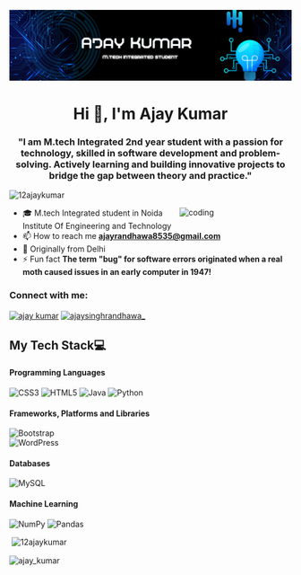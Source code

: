 ![logo](https://github.com/12ajaysingh/12ajaysingh/blob/main/Blue%20Black%20Modern%20Computer%20Science%20Google%20Classroom%20Header.png)
<h1 align="center">Hi 👋, I'm Ajay Kumar</h1>
<h3 align="center">"I am M.tech Integrated 2nd year student with a passion for technology, skilled in software development and problem-solving. Actively learning and building innovative projects to bridge the gap between theory and practice."</h3>
<p align="left"> <img src="https://komarev.com/ghpvc/?username=12ajaykumar&label=Profile%20views&color=0e75b6&style=flat" alt="12ajaykumar" /> </p>
<img align="right" alt="coding" width="200" src="image_processing20210301-3601-w1fbuc.gif">

- 🎓 M.tech Integrated student in Noida Institute Of Engineering and Technology
- 📫 How to reach me **ajayrandhawa8535@gmail.com**
- 🏡 Originally from Delhi 
- ⚡ Fun fact **The term "bug" for software errors originated when a real moth caused issues in an early computer in 1947!**

<h3 align="left">Connect with me:</h3>
<p align="left">
<a href="https://www.linkedin.com/in/ajay-kumar-053101333?utm_source=share&utm_campaign=share_via&utm_content=profile&utm_medium=android_app" target="blank"><img align="center" src="https://raw.githubusercontent.com/rahuldkjain/github-profile-readme-generator/master/src/images/icons/Social/linked-in-alt.svg" alt="ajay kumar" height="30" width="40" /></a>
<a href="https://www.instagram.com/ajaysinghrandhawa_/profilecard/?igsh=aTA3am95Mmx1cGVy" target="blank"><img align="center" src="https://raw.githubusercontent.com/rahuldkjain/github-profile-readme-generator/master/src/images/icons/Social/instagram.svg" alt="ajaysinghrandhawa_" height="30" width="40" /></a>
</p>


## My Tech Stack💻

#### Programming Languages
![CSS3](https://img.shields.io/badge/css3-%231572B6.svg?style=for-the-badge&logo=css3&logoColor=white) 
![HTML5](https://img.shields.io/badge/html5-%23E34F26.svg?style=for-the-badge&logo=html5&logoColor=white) 
![Java](https://img.shields.io/badge/java-%23ED8B00.svg?style=for-the-badge&logo=openjdk&logoColor=white) 
![Python](https://img.shields.io/badge/python-3670A0?style=for-the-badge&logo=python&logoColor=ffdd54) 

#### Frameworks, Platforms and Libraries 
![Bootstrap](https://img.shields.io/badge/bootstrap-%238511FA.svg?style=for-the-badge&logo=bootstrap&logoColor=white)  
![WordPress](https://img.shields.io/badge/WordPress-%23117AC9.svg?style=for-the-badge&logo=WordPress&logoColor=white) 

#### Databases
 ![MySQL](https://img.shields.io/badge/mysql-%2300000f.svg?style=for-the-badge&logo=mysql&logoColor=white)  

#### Machine Learning
![NumPy](https://img.shields.io/badge/numpy-%23013243.svg?style=for-the-badge&logo=numpy&logoColor=white) 
![Pandas](https://img.shields.io/badge/pandas-%23150458.svg?style=for-the-badge&logo=pandas&logoColor=white) 

<p>&nbsp;<img align="center" src="https://github-readme-stats.vercel.app/api?username=12ajaykumar&show_icons=true&locale=en" alt="12ajaykumar" /></p>
<p><img align="center" src="https://github-readme-streak-stats.herokuapp.com/?user=12ajaykumar&" alt="ajay_kumar" /></p>
